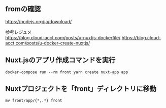 ## fromの確認
https://nodejs.org/ja/download/

参考レジュメ  
https://blog.cloud-acct.com/posts/u-nuxtjs-dockerfile/
https://blog.cloud-acct.com/posts/u-docker-create-nuxtjs/


## Nuxt.jsのアプリ作成コマンドを実行
```
docker-compose run --rm front yarn create nuxt-app app
```

## Nuxtプロジェクトを「front」ディレクトリに移動
```
mv front/app/{*,.*} front
```